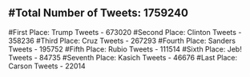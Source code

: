 #Total Number of Tweets: 1759240 
---
#First Place: Trump Tweets - 673020
#Second Place: Clinton Tweets - 358236
#Third Place: Cruz Tweets - 267293
#Fourth Place: Sanders Tweets - 195752
#Fifth Place: Rubio Tweets - 111514
#Sixth Place: Jeb! Tweets - 84735
#Seventh Place: Kasich Tweets - 46676
#Last Place: Carson Tweets - 22014
